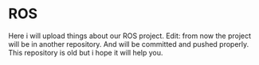 # ROS
Here i will upload things about our ROS project.
Edit: from now the project will be in another repository.
And will be committed and pushed properly. This repository is old but i hope it will help you.
